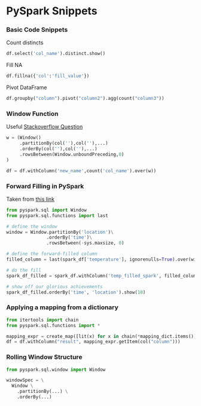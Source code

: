 # PySpark Snippets

### Basic Code Snippets

Count distincts
```python
df.select('col_name').distinct.show()
```

Fill NA
```python
df.fillna({'col':'fill_value'})
```

Pivot DataFrame
```python
df.groupby("column").pivot("column2").agg(count("column3"))
```

### Window Function

Useful [Stackoverflow Question](https://stackoverflow.com/questions/56287224/rangebetween-with-negative-values-for-previous-rows)
```python
w = (Window()
     .partitionBy(col(''),col(''),...)
     .orderBy(col(''),col(''),...)
     .rowsBetween(Window.unboundPreceding,0)
)

df = df.withColumn('new_name',count('col_name').over(w))
```

### Forward Filling in PySpark

Taken from [this link](https://johnpaton.net/posts/forward-fill-spark/)

```python
from pyspark.sql import Window
from pyspark.sql.functions import last

# define the window
window = Window.partitionBy('location')\
               .orderBy('time')\
               .rowsBetween(-sys.maxsize, 0)

# define the forward-filled column
filled_column = last(spark_df['temperature'], ignorenulls=True).over(window)

# do the fill
spark_df_filled = spark_df.withColumn('temp_filled_spark', filled_column)

# show off our glorious achievements
spark_df_filled.orderBy('time', 'location').show(10)  
```

### Applying a mapping from a dictionary
```python
from itertools import chain
from pyspark.sql.functions import *

mapping_expr = create_map([lit(x) for x in chain(*mapping_dict.items())])
df = df.withColumn("result", mapping_expr.getItem(col("column")))
```

### Rolling Window Structure
```python
from pyspark.sql.window import Window

windowSpec = \
  Window \
    .partitionBy(...) \
    .orderBy(...)
```